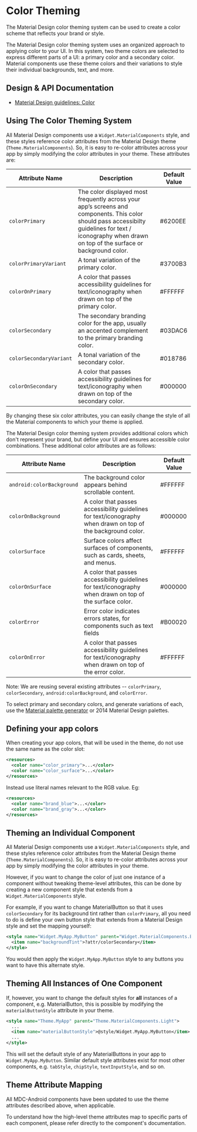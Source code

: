 <!--docs:
title: "Color Theming"
layout: detail
section: theming
excerpt: "Color Theming"
iconId: color
path: /theming/color/
-->

# Color Theming

The Material Design color theming system can be used to create a color scheme
that reflects your brand or style.

The Material Design color theming system uses an organized approach to applying
color to your UI. In this system, two theme colors are selected to express
different parts of a UI: a primary color and a secondary color. Material
components use these theme colors and their variations to style their individual
backgrounds, text, and more.

## Design & API Documentation

-   [Material Design guidelines:
    Color](https://material.io/go/design-color-theming/)

## Using The Color Theming System

All Material Design components use a `Widget.MaterialComponents` style, and
these styles reference color attributes from the Material Design theme
(`Theme.MaterialComponents`). So, it is easy to re-color attributes across your
app by simply modifying the color attributes in your theme. These attributes
are:

Attribute Name          | Description                        | Default Value
----------------------- | ---------------------------------- | -------------
`colorPrimary`          | The color displayed most frequently across your app’s screens and components. This color should pass accessibilty guidelines for text / iconography when drawn on top of the surface or background color. | #6200EE
`colorPrimaryVariant`   | A tonal variation of the primary color. | #3700B3
`colorOnPrimary`        | A color that passes accessibility guidelines for text/iconography when drawn on top of the primary color. | #FFFFFF
`colorSecondary`        | The secondary branding color for the app, usually an accented complement to the primary branding color. | #03DAC6
`colorSecondaryVariant` | A tonal variation of the secondary color. | #018786
`colorOnSecondary`      | A color that passes accessibility guidelines for text/iconography when drawn on top of the secondary  color. | #000000

By changing these six color attributes, you can easily change the style of all
the Material components to which your theme is applied.

The Material Design color theming system provides additional colors which don't
represent your brand, but define your UI and ensures accessible color
combinations. These additional color attributes are as follows:

Attribute Name           |Description                                                                                                 |Default Value
-------------------------|------------------------------------------------------------------------------------------------------------|-------------
`android:colorBackground`|The background color appears behind scrollable content.                                                     |#FFFFFF
`colorOnBackground`      |A color that passes accessibility guidelines for text/iconography when drawn on top of the background color.|#000000
`colorSurface`           |Surface colors affect surfaces of components, such as cards, sheets, and menus.                             |#FFFFFF
`colorOnSurface`         |A color that passes accessibility guidelines for text/iconography when drawn on top of the surface color.   |#000000
`colorError`             |Error color indicates errors states, for components such as text fields                                     |#B00020
`colorOnError`           |A color that passes accessibility guidelines for text/iconography when drawn on top of the error color.     |#FFFFFF

Note: We are reusing several existing attributes -- `colorPrimary`,
`colorSecondary`, `android:colorBackground`, and `colorError`.

To select primary and secondary colors, and generate variations of each, use the
[Material palette generator](https://material.io/go/tools-color) or 2014
Material Design palettes.

## Defining your app colors

When creating your app colors, that will be used in the theme, do not use the
same name as the color slot:

```xml
<resources>
  <color name="color_primary">...</color>
  <color name="color_surface">...</color>
</resources>
```

Instead use literal names relevant to the RGB value. Eg:

```xml
<resources>
  <color name="brand_blue">...</color>
  <color name="brand_gray">...</color>
</resources>
```

## Theming an Individual Component

All Material Design components use a `Widget.MaterialComponents` style, and
these styles reference color attributes from the Material Design theme
(`Theme.MaterialComponents`). So, it is easy to re-color attributes across your
app by simply modifying the color attributes in your theme.

However, if you want to change the color of just one instance of a component
without tweaking theme-level attributes, this can be done by creating a new
component style that extends from a `Widget.MaterialComponents` style.

For example, if you want to change MaterialButton so that it uses
`colorSecondary` for its background tint rather than `colorPrimary`, all you
need to do is define your own button style that extends from a Material Design
style and set the mapping yourself:

```xml
<style name="Widget.MyApp.MyButton" parent="Widget.MaterialComponents.Button">
  <item name="backgroundTint">?attr/colorSecondary</item>
</style>
```

You would then apply the `Widget.MyApp.MyButton` style to any buttons you want
to have this alternate style.

## Theming All Instances of One Component

If, however, you want to change the default styles for **all** instances of a
component, e.g. MaterialButton, this is possible by modifying the
`materialButtonStyle` attribute in your theme.

```xml
<style name="Theme.MyApp" parent="Theme.MaterialComponents.Light">
  ...
  <item name="materialButtonStyle">@style/Widget.MyApp.MyButton</item>
  ...
</style>
```

This will set the default style of any MaterialButtons in your app to
`Widget.MyApp.MyButton`. Similar default style attributes exist for most other
components, e.g. `tabStyle`, `chipStyle`, `textInputStyle`, and so on.

## Theme Attribute Mapping

All MDC-Android components have been updated to use the theme attributes
described above, when applicable.

To understand how the high-level theme attributes map to specific parts of each
component, please refer directly to the component's documentation.

